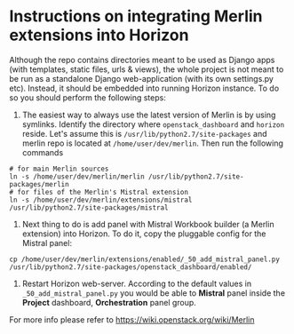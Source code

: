 # Instructions on integrating Merlin extensions into Horizon
Although the repo contains directories meant to be used as Django apps
(with templates, static files, urls & views), the whole project is not
meant to be run as a standalone Django web-application (with its own
settings.py etc). Instead, it should be embedded into running Horizon
instance. To do so you should perform the following steps:

1. The easiest way to always use the latest version of Merlin is by using
symlinks. Identify the directory where ``openstack_dashboard`` and ``horizon``
reside. Let's assume this is ``/usr/lib/python2.7/site-packages`` and merlin
repo is located at ``/home/user/dev/merlin``. Then run the
following commands
```
# for main Merlin sources
ln -s /home/user/dev/merlin/merlin /usr/lib/python2.7/site-packages/merlin
# for files of the Merlin's Mistral extension
ln -s /home/user/dev/merlin/extensions/mistral /usr/lib/python2.7/site-packages/mistral
```
1. Next thing to do is add panel with Mistral Workbook builder (a Merlin
extension) into Horizon. To do it, copy the pluggable config for the Mistral
panel:
```
cp /home/user/dev/merlin/extensions/enabled/_50_add_mistral_panel.py /usr/lib/python2.7/site-packages/openstack_dashboard/enabled/
```
1. Restart Horizon web-server. According to the default values in
``_50_add_mistral_panel.py`` you would be able to **Mistral** panel inside
the **Project** dashboard, **Orchestration** panel group.

For more info please refer to https://wiki.openstack.org/wiki/Merlin
